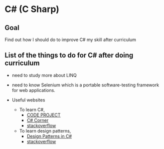 C# (C Sharp)
=====================================

## Goal 
Find out how I should do to improve C# my skill after curriculum 

List of the things to do for C# after doing curriculum
-------------------------------------
- need to study more about LINQ
- need to know Selenium which is a portable software-testing framework for web applications. 

- Useful websites
  - To learn C#, 
    - [CODE PROJECT](https://www.codeproject.com/)
    - [C# Corner](http://www.c-sharpcorner.com/)
    - [stackoverflow](http://stackoverflow.com/)
  - To learn design patterns, 
    - [Design Patterns in C#](http://www.abhisheksur.com/2010/05/design-patterns.html)
    - [stackoverflow](http://stackoverflow.com/)
